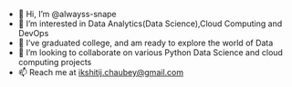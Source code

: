 - 👋 Hi, I’m @alwayss-snape
- 👀 I’m interested in Data Analytics(Data Science),Cloud Computing and DevOps 
- 🌱 I’ve graduated college, and am ready to explore the world of Data
- 💞️ I’m looking to collaborate on various Python Data Science and cloud computing projects
- 📫 Reach me at ikshitij.chaubey@gmail.com

<!---
alwayss-snape/alwayss-snape is a ✨ special ✨ repository because its `README.md` (this file) appears on your GitHub profile.
You can click the Preview link to take a look at your changes.
--->
